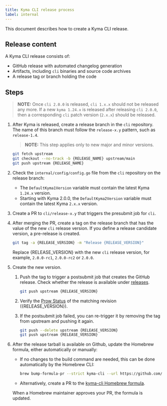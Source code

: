 ```yaml
---
title: Kyma CLI release process
label: internal
---
```


This document describes how to create a Kyma CLI release.

## Release content

A Kyma CLI release consists of:

* GitHub release with automated changelog generation
* Artifacts, including `cli` binaries and source code archives
* A release tag or branch holding the code

## Steps
   >**NOTE:** Once `cli 2.0.0` is released, `cli 1.x.x` should not be released any more. If a new `kyma 1.24.x` is released after releasing `cli 2.0.0`, then a corresponding `cli` patch version (`2.x.x`) should be released.
1. After Kyma is released, create a release branch in the `cli` repository. The name of this branch must follow the `release-x.y` pattern, such as `release-1.4`.

   >**NOTE:** This step applies only to new major and minor versions.

   ```bash
   git fetch upstream
   git checkout --no-track -b {RELEASE_NAME} upstream/main
   git push upstream {RELEASE_NAME}
   ```
2. Check the `internal/config/config.go` file from the `cli` repository on the release branch:
   - The `DefaultKyma1Version` variable must contain the latest Kyma `1.24.x` version.
   - Starting with Kyma 2.0.0, the `DefaultKyma2Version` variable must contain the latest Kyma `2.x.x` version.


3. Create a PR to `cli/release-x.y` that triggers the presubmit job for `cli`.

5. After merging the PR, create a tag on the release branch that has the value of the new `cli` release version. If you define a release candidate version, a pre-release is created.

   ```bash
   git tag -a {RELEASE_VERSION} -m "Release {RELEASE_VERSION}"
   ```

    Replace {RELEASE_VERSION} with the new `cli` release version, for example, `2.0.0-rc1`, `2.0.0-rc2` or `2.0.0`.

6. Create the new version.
   1. Push the tag to trigger a postsubmit job that creates the GitHub release. Check whether the release is available under [releases](https://github.com/kyma-project/cli/releases).

      ```bash
      git push upstream {RELEASE_VERSION}
      ```

   2. Verify the [Prow Status](https://status.build.kyma-project.io/?repo=kyma-project%2Fcli&type=postsubmit) of the matching revision ({RELEASE_VERSION}).
   3. If the postsubmit job failed, you can re-trigger it by removing the tag from upstream and pushing it again.

      ```bash
      git push --delete upstream {RELEASE_VERSION}
      git push upstream {RELEASE_VERSION}
      ```
7. After the release tarball is available on Github, update the Homebrew formula, either automatically or manually:
    - If no changes to the build command are needed, this can be done automatically by the Homebrew CLI:

       ```bash
       brew bump-formula-pr --strict kyma-cli --url https://github.com/kyma-project/cli/archive/{RELEASE_VERSION}.tar.gz
       ```

    - Alternatively, create a PR to the [kyma-cli Homebrew formula](https://github.com/Homebrew/homebrew-core/blob/master/Formula/kyma-cli.rb).

    When a Homebrew maintainer approves your PR, the formula is updated.
